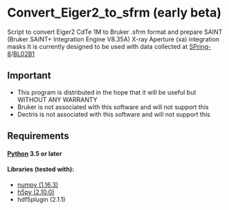 # Convert_Eiger2_to_sfrm (early beta)

Script to convert Eiger2 CdTe 1M to Bruker .sfrm format and prepare SAINT (Bruker SAINT+ Integration Engine V8.35A) X-ray Aperture (xa) integration masks
It is currently designed to be used with data collected at [SPring-8](http://www.spring8.or.jp/en/)/[BL02B1](http://www.spring8.or.jp/wkg/BL02B1/instrument/lang-en/INS-0000001275/instrument_summary_view)

## Important
 - This program is distributed in the hope that it will be useful but WITHOUT ANY WARRANTY
 - Bruker is not associated with this software and will not support this
 - Dectris is not associated with this software and will not support this

## Requirements

#### [Python](https://www.python.org/) 3.5 or later

#### Libraries (tested with):
 - [numpy (1.16.3)](https://www.numpy.org/)
 - [h5py (2.10.0)](https://www.h5py.org/)
 - hdf5plugin (2.1.1)
